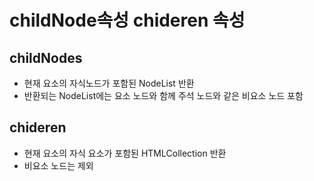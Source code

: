 # childNode속성 chideren 속성	

## childNodes 

- 현재 요소의 자식노드가 포함된 NodeList 반환
- 반환되는 NodeList에는 요소 노드와 함께 주석 노드와 같은 비요소 노드 포함



## chideren

- 현재 요소의 자식 요소가 포함된 HTMLCollection 반환
- 비요소 노드는 제외

